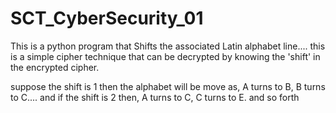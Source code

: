 # SCT_CyberSecurity_01

This is a python program that Shifts the associated Latin alphabet line.... this is a simple cipher technique that can be decrypted by knowing the 'shift' in the encrypted cipher. 

suppose the shift is 1 then the alphabet will be move as, A turns to B, B turns to C.... and if the shift is 2 then, A turns to C, C turns to E. and so forth
